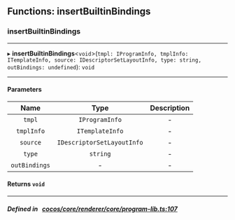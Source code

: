 ## Functions: insertBuiltinBindings

### insertBuiltinBindings


___
▸ **insertBuiltinBindings**<`void`\>(`tmpl: IProgramInfo, tmplInfo: ITemplateInfo, source: IDescriptorSetLayoutInfo, type: string, outBindings: undefined`): `void`
___


#### Parameters

| Name | Type | Description |
| :------: | :------: | :------: |
| `tmpl` | `IProgramInfo` | - |
| `tmplInfo` | `ITemplateInfo` | - |
| `source` | `IDescriptorSetLayoutInfo` | - |
| `type` | `string` | - |
| `outBindings` | - | - |

#### Returns `void` 
___


##### Defined in &nbsp;   [cocos/core/renderer/core/program-lib.ts:107](https://github.com/cocos-creator/engine/blob/c7bf6b8a9/cocos/core/renderer/core/program-lib.ts#L107)&nbsp;
